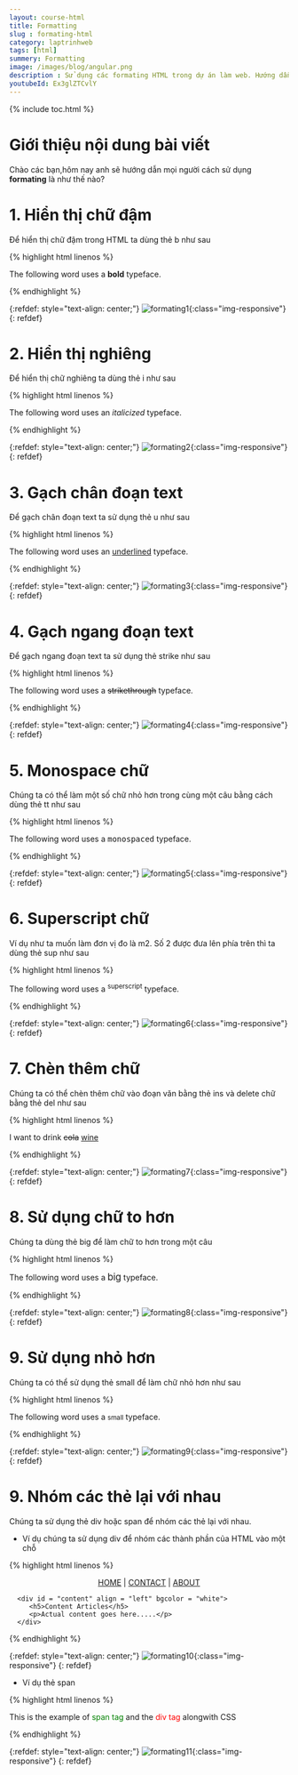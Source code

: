 ```yaml
---
layout: course-html
title: Formatting   
slug : formating-html
category: laptrinhweb
tags: [html]
summery: Formatting   
image: /images/blog/angular.png
description : Sử dụng các formating HTML trong dự án làm web. Hướng dẫn sử dụng các formating HTML vào dự án web. 
youtubeId: Ex3glZTCvlY
---
```


{% include toc.html %}

# **Giới thiệu nội dung bài viết**

Chào các bạn,hôm nay anh sẽ hướng dẫn mọi người cách sử dụng <b>formating</b> là như thế nào?

# **1. Hiển thị chữ đậm**

Để hiển thị chữ đậm trong HTML ta dùng thẻ b như sau


{% highlight html linenos %}

<!DOCTYPE html>
<html>

   <head>
      <title>Bold Text Example</title>
   </head>
   
   <body>
      <p>The following word uses a <b>bold</b> typeface.</p>
   </body>
   
</html>

{% endhighlight %} 

{:refdef: style="text-align: center;"}
![formating1](/images/post/html/formating1.png){:class="img-responsive"}
{: refdef}

# **2. Hiển thị nghiêng**

Để hiển thị chữ nghiêng ta dùng thẻ i như sau


{% highlight html linenos %}

<!DOCTYPE html>
<html>

   <head>
      <title>Italic Text Example</title>
   </head>
   
   <body>
      <p>The following word uses an <i>italicized</i> typeface.</p>
   </body>
   
</html>

{% endhighlight %} 

{:refdef: style="text-align: center;"}
![formating2](/images/post/html/formating2.png){:class="img-responsive"}
{: refdef}

# **3. Gạch chân đoạn text**

Để gạch chân đoạn text ta sử dụng thẻ u như sau

{% highlight html linenos %}

<!DOCTYPE html>
<html>

   <head>
      <title>Underlined Text Example</title>
   </head>
   
   <body>
      <p>The following word uses an <u>underlined</u> typeface.</p>
   </body>
   
</html>

{% endhighlight %} 

{:refdef: style="text-align: center;"}
![formating3](/images/post/html/formating3.png){:class="img-responsive"}
{: refdef}

# **4. Gạch ngang đoạn text**

Để gạch ngang đoạn text ta sử dụng thẻ strike như sau

{% highlight html linenos %}

<!DOCTYPE html>
<html>

   <head>
      <title>Strike Text Example</title>
   </head>
   
   <body>
      <p>The following word uses a <strike>strikethrough</strike> typeface.</p>
   </body>
   
</html>

{% endhighlight %} 

{:refdef: style="text-align: center;"}
![formating4](/images/post/html/formating4.png){:class="img-responsive"}
{: refdef}

# **5. Monospace chữ**

Chúng ta có thể làm một số chữ nhỏ hơn trong cùng một câu bằng cách dùng thẻ tt như sau

{% highlight html linenos %}

<!DOCTYPE html>
<html>

   <head>
      <title>Monospaced Font Example</title>
   </head>
   
   <body>
      <p>The following word uses a <tt>monospaced</tt> typeface.</p>
   </body>
   
</html>

{% endhighlight %} 

{:refdef: style="text-align: center;"}
![formating5](/images/post/html/formating5.png){:class="img-responsive"}
{: refdef}

# **6. Superscript chữ**

Ví dụ như ta muốn làm đơn vị đo là m2. Số 2 được đưa lên phía trên thì ta dùng thẻ sup như sau

{% highlight html linenos %}

<!DOCTYPE html>
<html>

   <head>
      <title>Superscript Text Example</title>
   </head>
   
   <body>
      <p>The following word uses a <sup>superscript</sup> typeface.</p>
   </body>
   
</html>

{% endhighlight %} 

{:refdef: style="text-align: center;"}
![formating6](/images/post/html/formating6.png){:class="img-responsive"}
{: refdef}

# **7. Chèn thêm chữ**

Chúng ta có thể chèn thêm chữ vào đoạn văn bằng thẻ ins và delete chữ bằng thẻ del như sau

{% highlight html linenos %}

<!DOCTYPE html>
<html>

   <head>
      <title>Inserted Text Example</title>
   </head>
   
   <body>
      <p>I want to drink <del>cola</del> <ins>wine</ins></p>
   </body>
   
</html>

{% endhighlight %} 

{:refdef: style="text-align: center;"}
![formating7](/images/post/html/formating7.png){:class="img-responsive"}
{: refdef}

# **8. Sử dụng chữ to hơn**

Chúng ta dùng thẻ big để làm chữ to hơn trong một câu

{% highlight html linenos %}

<!DOCTYPE html>
<html>

   <head>
      <title>Larger Text Example</title>
   </head>
   
   <body>
      <p>The following word uses a <big>big</big> typeface.</p>
   </body>
   
</html>

{% endhighlight %} 

{:refdef: style="text-align: center;"}
![formating8](/images/post/html/formating8.png){:class="img-responsive"}
{: refdef}

# **9. Sử dụng nhỏ hơn**

Chúng ta có thể sử dụng thẻ small để làm chữ nhỏ hơn như sau

{% highlight html linenos %}

<!DOCTYPE html>
<html>

   <head>
      <title>Smaller Text Example</title>
   </head>

   <body>
      <p>The following word uses a <small>small</small> typeface.</p>
   </body>

</html>

{% endhighlight %} 

{:refdef: style="text-align: center;"}
![formating9](/images/post/html/formating9.png){:class="img-responsive"}
{: refdef}

# **9. Nhóm các thẻ lại với nhau**

Chúng ta sử dụng thẻ div hoặc span để nhóm các thẻ lại với nhau.

- Ví dụ chúng ta sử dụng div để nhóm các thành phần của HTML vào một chỗ

{% highlight html linenos %}

<!DOCTYPE html>
<html>

   <head>
      <title>Div Tag Example</title>
   </head>
   
   <body>
      <div id = "menu" align = "middle" >
         <a href = "/index.htm">HOME</a> | 
         <a href = "/about/contact_us.htm">CONTACT</a> | 
         <a href = "/about/index.htm">ABOUT</a>
      </div>

      <div id = "content" align = "left" bgcolor = "white">
         <h5>Content Articles</h5>
         <p>Actual content goes here.....</p>
      </div>
   </body>
   
</html>

{% endhighlight %} 

{:refdef: style="text-align: center;"}
![formating10](/images/post/html/formating10.png){:class="img-responsive"}
{: refdef}

- Ví dụ thẻ span

{% highlight html linenos %}

<!DOCTYPE html>
<html>

   <head>
      <title>Span Tag Example</title>
   </head>
   
   <body>
      <p>This is the example of <span style = "color:green">span tag</span>
         and the <span style = "color:red">div tag</span> alongwith CSS</p>
   </body>
   
</html>


{% endhighlight %} 

{:refdef: style="text-align: center;"}
![formating11](/images/post/html/formating11.png){:class="img-responsive"}
{: refdef}


